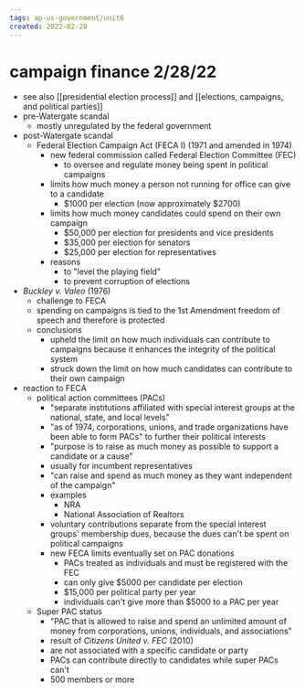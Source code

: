 ```yaml
---
tags: ap-us-government/unit6 
created: 2022-02-28
---
```


# campaign finance 2/28/22

- see also [[presidential election process]] and [[elections, campaigns, and political parties]]
- pre-Watergate scandal
	- mostly unregulated by the federal government
- post-Watergate scandal
	- Federal Election Campaign Act (FECA I) (1971 and amended in 1974)
		- new federal commission called Federal Election Committee (FEC)
			- to oversee and regulate money being spent in political campaigns
		- limits how much money a person not running for office can give to a candidate
			-  $1000 per election (now approximately $2700)
		- limits how much money candidates could spend on their own campaign
			-  $50,000 per election for presidents and vice presidents
			-  $35,000 per election for senators
			-  $25,000 per election for representatives
		- reasons
			- to "level the playing field"
			- to prevent corruption of elections
- *Buckley v. Valeo* (1976)
	- challenge to FECA
	- spending on campaigns is tied to the 1st Amendment freedom of speech and therefore is protected
	- conclusions
		- upheld the limit on how much individuals can contribute to campaigns because it enhances the integrity of the political system
		- struck down the limit on how much candidates can contribute to their own campaign
- reaction to FECA
	- political action committees (PACs)
		- "separate institutions affiliated with special interest groups at the national, state, and local levels"
		- "as of 1974, corporations, unions, and trade organizations have been able to form PACs" to further their political interests
		- "purpose is to raise as much money as possible to support a candidate or a cause"
		- usually for incumbent representatives
		- "can raise and spend as much money as they want independent of the campaign"
		- examples
			- NRA
			- National Association of Realtors
		- voluntary contributions separate from the special interest groups' membership dues, because the dues can't be spent on political campaigns
		- new FECA limits eventually set on PAC donations
			- PACs treated as individuals and must be registered with the FEC
			- can only give $5000 per candidate per election
			- $15,000 per political party per year
			- individuals can't give more than $5000 to a PAC per year
	- Super PAC status
		- "PAC that is allowed to raise and spend an unlimited amount of money from corporations, unions, individuals, and associations"
		- result of *Citizens United v. FEC* (2010)
		- are not associated with  a specific candidate or party
		- PACs can contribute directly to candidates while super PACs can't
		- 500 members or more 
